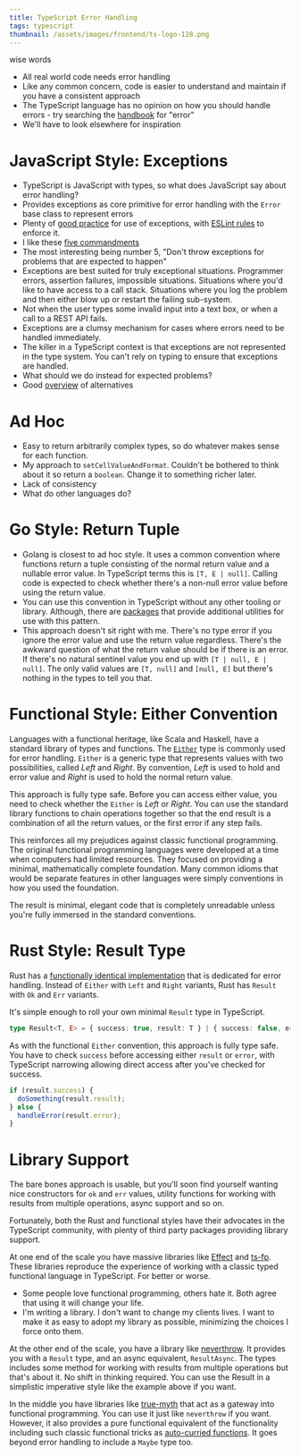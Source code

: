 ```yaml
---
title: TypeScript Error Handling
tags: typescript
thumbnail: /assets/images/frontend/ts-logo-128.png
---
```


wise words

* All real world code needs error handling
* Like any common concern, code is easier to understand and maintain if you have a consistent approach
* The TypeScript language has no opinion on how you should handle errors - try searching the [handbook](https://www.typescriptlang.org/docs/handbook/intro.html) for "error"
* We'll have to look elsewhere for inspiration

# JavaScript Style: Exceptions

* TypeScript is JavaScript with types, so what does JavaScript say about error handling?
* Provides exceptions as core primitive for error handling with the `Error` base class to represent errors
* Plenty of [good practice](https://medium.com/with-orus/the-5-commandments-of-clean-error-handling-in-typescript-93a9cbdf1af5) for use of exceptions, with [ESLint rules](https://typescript-eslint.io/rules/only-throw-error) to enforce it.
* I like these [five commandments](https://medium.com/with-orus/the-5-commandments-of-clean-error-handling-in-typescript-93a9cbdf1af5)
* The most interesting being number 5, "Don't throw exceptions for problems that are expected to happen"
* Exceptions are best suited for truly exceptional situations. Programmer errors, assertion failures, impossible situations. Situations where you'd like to have access to a call stack. Situations where you log the problem and then either blow up or restart the failing sub-system.
* Not when the user types some invalid input into a text box, or when a call to a REST API fails. 
* Exceptions are a clumsy mechanism for cases where errors need to be handled immediately.
* The killer in a TypeScript context is that exceptions are not represented in the type system. You can't rely on typing to ensure that exceptions are handled. 
* What should we do instead for expected problems?
* Good [overview](https://meowbark.dev/Better-error-handling) of alternatives

# Ad Hoc

* Easy to return arbitrarily complex types, so do whatever makes sense for each function.
* My approach to `setCellValueAndFormat`. Couldn't be bothered to think about it so return a `boolean`. Change it to something richer later.
* Lack of consistency
* What do other languages do?

# Go Style: Return Tuple

* Golang is closest to ad hoc style. It uses a common convention where functions return a tuple consisting of the normal return value and a nullable error value. In TypeScript terms this is `[T, E | null]`. Calling code is expected to check whether there's a non-null error value before using the return value.
* You can use this convention in TypeScript without any other tooling or library. Although, there are [packages](https://github.com/thelinuxlich/go-go-try) that provide additional utilities for use with this pattern. 
* This approach doesn't sit right with me. There's no type error if you ignore the error value and use the return value regardless. There's the awkward question of what the return value should be if there is an error. If there's no natural sentinel value you end up with `[T | null, E | null]`. The only valid values are `[T, null]` and `[null, E]` but there's nothing in the types to tell you that.

# Functional Style: Either Convention

Languages with a functional heritage, like Scala and Haskell, have a standard library of types and functions. The [`Either`](https://hackage.haskell.org/package/base-4.21.0.0/docs/Data-Either.html) type is commonly used for error handling. `Either` is a generic type that represents values with two possibilities, called *Left* and *Right*. By convention, *Left* is used to hold and error value and *Right* is used to hold the normal return value. 

This approach is fully type safe. Before you can access either value, you need to check whether the `Either` is *Left* or *Right*. You can use the standard library functions to chain operations together so that the end result is a combination of all the return values, or the first error if any step fails.

This reinforces all my prejudices against classic functional programming. The original functional programming languages were developed at a time when computers had limited resources. They focused on providing a minimal, mathematically complete foundation. Many common idioms that would be separate features in other languages were simply conventions in how you used the foundation.

The result is minimal, elegant code that is completely unreadable unless you're fully immersed in the standard conventions.

# Rust Style: Result Type

Rust has a [functionally identical implementation](https://doc.rust-lang.org/book/ch09-02-recoverable-errors-with-result.html) that is dedicated for error handling. Instead of `Either` with `Left` and `Right` variants, Rust has `Result` with `Ok` and `Err` variants.

It's simple enough to roll your own minimal `Result` type in TypeScript.

```ts
type Result<T, E> = { success: true, result: T } | { success: false, error: E }
```

As with the functional `Either` convention, this approach is fully type safe. You have to check `success` before accessing either `result` or `error`, with TypeScript narrowing allowing direct access after you've checked for success.

```ts
if (result.success) {
  doSomething(result.result);
} else {
  handleError(result.error);
}
```

# Library Support

The bare bones approach is usable, but you'll soon find yourself wanting nice constructors for `ok` and `err` values, utility functions for working with results from multiple operations, async support and so on. 

Fortunately, both the Rust and functional styles have their advocates in the TypeScript community, with plenty of third party packages providing library support.

At one end of the scale you have massive libraries like [Effect](https://effect.website/) and [ts-fp](https://gcanti.github.io/fp-ts/). These libraries reproduce the experience of working with a classic typed functional language in TypeScript. For better or worse. 
* Some people love functional programming, others hate it. Both agree that using it will change your life.
* I'm writing a library. I don't want to change my clients lives. I want to make it as easy to adopt my library as possible, minimizing the choices I force onto them.

At the other end of the scale, you have a library like [neverthrow](https://github.com/supermacro/neverthrow). It provides you with a `Result` type, and an async equivalent, `ResultAsync`. The types includes some method for working with results from multiple operations but that's about it. No shift in thinking required. You can use the Result in a simplistic imperative style like the example above if you want.

In the middle you have libraries like [true-myth](https://true-myth.js.org/) that act as a gateway into functional programming. You can use it just like `neverthrow` if you want. However, it also provides a pure functional equivalent of the functionality including such classic functional tricks as [auto-curried functions](https://v4.chriskrycho.com/2017/collection-last-auto-curried-functions.html). It goes beyond error handling to include a `Maybe` type too. 


